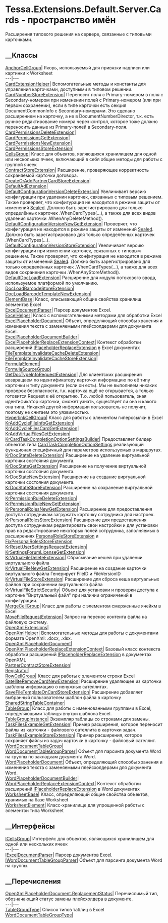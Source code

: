 # Tessa.Extensions.Default.Server.Cards - пространство имён
Расширения типового решения на сервере, связанные с типовыми карточками.
##  __Классы
[AnchorCellGroup](T_Tessa_Extensions_Default_Server_Cards_AnchorCellGroup.htm)|
Якорь, используемый для привязки надписи или картинки к Worksheet  
---|---  
[CardExtensionHelper](T_Tessa_Extensions_Default_Server_Cards_CardExtensionHelper.htm)|
Вспомогательные методы и константы для управления карточками, доступными в
типовом решении.  
[CardNumberStoreExtension](T_Tessa_Extensions_Default_Server_Cards_CardNumberStoreExtension.htm)|
Переносит поля с Primary-номером в поля с Secondary-номером при изменении
полей с Primary-номером (или при первом сохранении), если в типе карточки есть
секция DocumentCommonInfo с Secondary-номерами. Это сделано расширением на
карточку, а не в DocumentNumberDirector, т.к. есть ручное редактирование
номера через контрол, которое тоже должно переносить данные из Primary-полей в
Secondary-поля.  
[CardPermissionsDeleteExtension](T_Tessa_Extensions_Default_Server_Cards_CardPermissionsDeleteExtension.htm)|  
[CardPermissionsGetExtension](T_Tessa_Extensions_Default_Server_Cards_CardPermissionsGetExtension.htm)|  
[CardPermissionsNewExtension](T_Tessa_Extensions_Default_Server_Cards_CardPermissionsNewExtension.htm)|  
[CardPermissionsStoreExtension](T_Tessa_Extensions_Default_Server_Cards_CardPermissionsStoreExtension.htm)|  
[CellsGroup<TElement>](T_Tessa_Extensions_Default_Server_Cards_CellsGroup_1.htm)|
Класс для объектов, являющихся хранилищем для одной или нескольких ячеек,
включающий в себя общие методы для работы с группой ячеек  
[ContractStoreExtension](T_Tessa_Extensions_Default_Server_Cards_ContractStoreExtension.htm)|
Расширение, проверяющее корректность сохраняемой карточки договора.  
[CreateOrAddPartnerCardStoreExtension](T_Tessa_Extensions_Default_Server_Cards_CreateOrAddPartnerCardStoreExtension.htm)|  
[DefaultAdExtension](T_Tessa_Extensions_Default_Server_Cards_DefaultAdExtension.htm)|  
[DefaultConfigurationVersionDeleteExtension](T_Tessa_Extensions_Default_Server_Cards_DefaultConfigurationVersionDeleteExtension.htm)|
Увеличивает версию конфигурации при удалении карточек, связанных с типовым
решением. Также проверяет, что конфигурация не находится в режиме защиты от
изменений [Sealed](T_Tessa_Platform_Runtime_ConfigurationFlags.htm). Должно
быть зарегистрировано для только определённых карточек .WhenCardTypes(...), а
также для всех видов удаления карточки .WhenAnyDeleteMethod().  
[DefaultConfigurationVersionNewGetExtension](T_Tessa_Extensions_Default_Server_Cards_DefaultConfigurationVersionNewGetExtension.htm)|
Проверяет, что конфигурация не находится в режиме защиты от изменений
[Sealed](T_Tessa_Platform_Runtime_ConfigurationFlags.htm). Должно быть
зарегистрировано для только определённых карточек .WhenCardTypes(...).  
[DefaultConfigurationVersionStoreExtension](T_Tessa_Extensions_Default_Server_Cards_DefaultConfigurationVersionStoreExtension.htm)|
Увеличивает версию конфигурации при изменении карточек, связанных с типовым
решением. Также проверяет, что конфигурация не находится в режиме защиты от
изменений [Sealed](T_Tessa_Platform_Runtime_ConfigurationFlags.htm). Должно
быть зарегистрировано для только определённых карточек .WhenCardTypes(...), а
также для всех видов сохранения карточки .WhenAnyStoreMethod().  
[DefaultDocLoadExtension](T_Tessa_Extensions_Default_Server_Cards_DefaultDocLoadExtension.htm)|
Расширение для модуля потокового ввода, используемое платформой по умолчанию.  
[DocLoadBarcodeStoreExtension](T_Tessa_Extensions_Default_Server_Cards_DocLoadBarcodeStoreExtension.htm)|  
[DocLoadBarcodeTemplateNewExtension](T_Tessa_Extensions_Default_Server_Cards_DocLoadBarcodeTemplateNewExtension.htm)|  
[ElementBase<TElement>](T_Tessa_Extensions_Default_Server_Cards_ElementBase_1.htm)|
Класс, описывающий общие свойства хранилищ элементов Excel  
[ExcelDocumentParser](T_Tessa_Extensions_Default_Server_Cards_ExcelDocumentParser.htm)|
Парсер документов Excel.  
[ExcelHelper](T_Tessa_Extensions_Default_Server_Cards_ExcelHelper.htm)|  Класс
с вспомогательными методами для обработки Excel  
[ExcelPlaceholderDocument](T_Tessa_Extensions_Default_Server_Cards_ExcelPlaceholderDocument.htm)|
Объект, определяющий способы хранения и изменения текста с заменяемыми
плейсхолдерами для документа Excel.  
[ExcelPlaceholderDocumentBuilder](T_Tessa_Extensions_Default_Server_Cards_ExcelPlaceholderDocumentBuilder.htm)|  
[ExcelPlaceholderReplaceExtensionContext](T_Tessa_Extensions_Default_Server_Cards_ExcelPlaceholderReplaceExtensionContext.htm)|
Контекст обработки расширений
[IPlaceholderReplaceExtension](T_Tessa_Platform_Placeholders_Extensions_IPlaceholderReplaceExtension.htm)
в Excel документах  
[FileTemplateInvalidateCacheDeleteExtension](T_Tessa_Extensions_Default_Server_Cards_FileTemplateInvalidateCacheDeleteExtension.htm)|  
[FileTemplateInvalidateCacheStoreExtension](T_Tessa_Extensions_Default_Server_Cards_FileTemplateInvalidateCacheStoreExtension.htm)|  
[FormulaElement](T_Tessa_Extensions_Default_Server_Cards_FormulaElement.htm)|  
[FormulaSourceGroup](T_Tessa_Extensions_Default_Server_Cards_FormulaSourceGroup.htm)|  
[GetDocTypeInfoRequestExtension](T_Tessa_Extensions_Default_Server_Cards_GetDocTypeInfoRequestExtension.htm)|
Для клиентских расширений возвращаем по идентификатору карточки информацию по
её типу карточки и типу документа (если он есть). Мы не выполняем никаких
проверок безопасности, т.к. карточка ещё не открывается, а только готовится
Request к её открытию. Т.о. любой пользователь, зная идентификатор карточки,
сможет узнать, существует ли она и какого она типа. Никакой другой информации
пользователь не получит, поэтому не считаем это уязвимостью.  
[HyperlinkCellGroup](T_Tessa_Extensions_Default_Server_Cards_HyperlinkCellGroup.htm)|
Класс для работы с элементом гиперссылки в Excel  
[KrAddCycleFileInfoGetExtension](T_Tessa_Extensions_Default_Server_Cards_KrAddCycleFileInfoGetExtension.htm)|  
[KrAddCycleFilesCardGetExtension](T_Tessa_Extensions_Default_Server_Cards_KrAddCycleFilesCardGetExtension.htm)|  
[KrAddVirtualFilesGetExtension](T_Tessa_Extensions_Default_Server_Cards_KrAddVirtualFilesGetExtension.htm)|  
[KrCardTaskCompletionOptionSettingsBuilder](T_Tessa_Extensions_Default_Server_Cards_KrCardTaskCompletionOptionSettingsBuilder.htm)|
Предоставляет билдер объектов типа
[CardTaskCompletionOptionSettings](T_Tessa_Cards_CardTaskCompletionOptionSettings.htm)
реализующий функционал специфичный для параметров используемых в маршрутах.  
[KrDocStateDeleteExtension](T_Tessa_Extensions_Default_Server_Cards_KrDocStateDeleteExtension.htm)|
Расширение на удаление виртуальной карточки состояния документа.  
[KrDocStateGetExtension](T_Tessa_Extensions_Default_Server_Cards_KrDocStateGetExtension.htm)|
Расширение на получение виртуальной карточки состояния документа.  
[KrDocStateNewExtension](T_Tessa_Extensions_Default_Server_Cards_KrDocStateNewExtension.htm)|
Расширение на создание виртуальной карточки состояния документа.  
[KrDocStateStoreExtension](T_Tessa_Extensions_Default_Server_Cards_KrDocStateStoreExtension.htm)|
Расширение на сохранение виртуальной карточки состояния документа.  
[KrPermissionRuleDeleteExtension](T_Tessa_Extensions_Default_Server_Cards_KrPermissionRuleDeleteExtension.htm)|  
[KrPermissionRuleNewGetExtension](T_Tessa_Extensions_Default_Server_Cards_KrPermissionRuleNewGetExtension.htm)|  
[KrPersonalRolesNewGetExtension](T_Tessa_Extensions_Default_Server_Cards_KrPersonalRolesNewGetExtension.htm)|
Расширение для предоставления доступа сотрудникам загружать карточку
сотрудника для настроек.  
[KrPersonalRolesStoreExtension](T_Tessa_Extensions_Default_Server_Cards_KrPersonalRolesStoreExtension.htm)|
Расширение для предоставления доступа сотрудникам редактировать свои настройки
и для установки прав на редактирование некоторых полей сотрудника, заполняемых
в расширениях
[PersonalRoleStoreExtension](T_Tessa_Extensions_Platform_Server_Roles_PersonalRoleStoreExtension.htm)
и
[FixPersonalRolesStoreExtension](T_Tessa_Extensions_Platform_Server_Roles_FixPersonalRolesStoreExtension.htm)  
[KrResetUserSettingsRequestExtension](T_Tessa_Extensions_Default_Server_Cards_KrResetUserSettingsRequestExtension.htm)|  
[KrSettingsForumLicenseGetExtension](T_Tessa_Extensions_Default_Server_Cards_KrSettingsForumLicenseGetExtension.htm)|  
[KrVirtualFileDeleteExtension](T_Tessa_Extensions_Default_Server_Cards_KrVirtualFileDeleteExtension.htm)|
Сбрасывание кешей при удалении виртуального файла  
[KrVirtualFileNewGetExtension](T_Tessa_Extensions_Default_Server_Cards_KrVirtualFileNewGetExtension.htm)|
Расширение на создание карточки виртуального файла Генерирует FileID и
FileVersionID  
[KrVirtualFileStoreExtension](T_Tessa_Extensions_Default_Server_Cards_KrVirtualFileStoreExtension.htm)|
Расширение для сброса кеша виртуальных файлов при сохранении виртуального
файла  
[KrVirtualFileStrictSecurity](T_Tessa_Extensions_Default_Server_Cards_KrVirtualFileStrictSecurity.htm)|
Объект для установки и проверки доступа к карточке "Виртуальный файл" при
наличии ограничений в конфигурации.  
[MergeCellGroup](T_Tessa_Extensions_Default_Server_Cards_MergeCellGroup.htm)|
Класс для работы с элементом смерженные ячейкм в Excel  
[MoveFileRequestExtension](T_Tessa_Extensions_Default_Server_Cards_MoveFileRequestExtension.htm)|
Запрос на перенос контента файла на файловую систему.  
[OpenXmlExtensions](T_Tessa_Extensions_Default_Server_Cards_OpenXmlExtensions.htm)|  
[OpenXmlHelper](T_Tessa_Extensions_Default_Server_Cards_OpenXmlHelper.htm)|
Вспомогательные методы для работы с документами формата OpenXml: .docx, .xlsx.  
[OpenXmlPlaceholderDocument](T_Tessa_Extensions_Default_Server_Cards_OpenXmlPlaceholderDocument.htm)|  
[OpenXmlPlaceholderReplaceExtensionContext](T_Tessa_Extensions_Default_Server_Cards_OpenXmlPlaceholderReplaceExtensionContext.htm)|
Базовый класс контекста обработки расширений
[IPlaceholderReplaceExtension](T_Tessa_Platform_Placeholders_Extensions_IPlaceholderReplaceExtension.htm)
в документах OpenXML  
[PartnerContractStoreExtension](T_Tessa_Extensions_Default_Server_Cards_PartnerContractStoreExtension.htm)|  
[Registrator](T_Tessa_Extensions_Default_Server_Cards_Registrator.htm)|  
[RowCellGroup](T_Tessa_Extensions_Default_Server_Cards_RowCellGroup.htm)|
Класс для работы с элементом строки Excel  
[SatelliteRemoveCardNewExtension](T_Tessa_Extensions_Default_Server_Cards_SatelliteRemoveCardNewExtension.htm)|
Расширение удаляющее из карточки шаблона информацию о ненужных сателлитах.  
[SaveFileTemplateOnCardStoreExtension](T_Tessa_Extensions_Default_Server_Cards_SaveFileTemplateOnCardStoreExtension.htm)|
Расширение добавляет выбранный пользователем шаблон файла в карточку  
[SharedStringTableContainer](T_Tessa_Extensions_Default_Server_Cards_SharedStringTableContainer.htm)|  
[TableGroup](T_Tessa_Extensions_Default_Server_Cards_TableGroup.htm)|  Класс
для работы с именнованными группами в Excel, определяющими таблицы внутри
шаблона Excel.  
[TableGroupInstance](T_Tessa_Extensions_Default_Server_Cards_TableGroupInstance.htm)|
Экземпляр таблицы со строками для замены.  
[TaskFilesExampleGetExtension](T_Tessa_Extensions_Default_Server_Cards_TaskFilesExampleGetExtension.htm)|
Пример расширения, которое переносит файлы из карточки - файлового сателлита в
карточки задач.  
[TaskFilesExampleStoreExtension](T_Tessa_Extensions_Default_Server_Cards_TaskFilesExampleStoreExtension.htm)|
Пример расширения, которое сохраняет файлы из задач карточки в карточку -
файловый сателлит.  
[WordDocumentTableGroup](T_Tessa_Extensions_Default_Server_Cards_WordDocumentTableGroup.htm)|  
[WordDocumentTableGroupParser](T_Tessa_Extensions_Default_Server_Cards_WordDocumentTableGroupParser.htm)|
Объект для парсинга документа Word на группы по закладкам документа Word.  
[WordPlaceholderDocument](T_Tessa_Extensions_Default_Server_Cards_WordPlaceholderDocument.htm)|
Объект, определяющий способы хранения и изменения текста с заменяемыми
плейсхолдерами для документа Word.  
[WordPlaceholderDocumentBuilder](T_Tessa_Extensions_Default_Server_Cards_WordPlaceholderDocumentBuilder.htm)|  
[WordPlaceholderReplaceExtensionContext](T_Tessa_Extensions_Default_Server_Cards_WordPlaceholderReplaceExtensionContext.htm)|
Контекст обработки расширений
[IPlaceholderReplaceExtension](T_Tessa_Platform_Placeholders_Extensions_IPlaceholderReplaceExtension.htm)
в Word документах  
[WorksheetBase<TElement>](T_Tessa_Extensions_Default_Server_Cards_WorksheetBase_1.htm)|
Класс, определяющий общие свойства объектов, хранимых на базе Worksheet  
[WorksheetElement](T_Tessa_Extensions_Default_Server_Cards_WorksheetElement.htm)|
Класс-хранилище для упрощенной работы с элементои типа Worksheet  
## __Интерфейсы
[ICellsGroup](T_Tessa_Extensions_Default_Server_Cards_ICellsGroup.htm)|
Интерфейс для объектов, являющихся хранилищем для одной или нескольких ячеек  
---|---  
[IExcelDocumentParser](T_Tessa_Extensions_Default_Server_Cards_IExcelDocumentParser.htm)|
Парсер документов Excel.  
[IWordDocumentTableGroupParser](T_Tessa_Extensions_Default_Server_Cards_IWordDocumentTableGroupParser.htm)|
Объект для парсинга документа Word на группы.  
## __Перечисления
[OpenXmlPlaceholderDocument.ReplacementStatus](T_Tessa_Extensions_Default_Server_Cards_OpenXmlPlaceholderDocument_ReplacementStatus.htm)|
Перечислимый тип, обозначающий статус замены плейсхолдера в документе.  
---|---  
[TableGroupType](T_Tessa_Extensions_Default_Server_Cards_TableGroupType.htm)|
Список типов таблиц в Excel  
[WordDocumentTableGroupType](T_Tessa_Extensions_Default_Server_Cards_WordDocumentTableGroupType.htm)|
